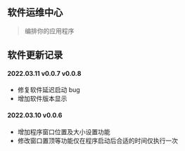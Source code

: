 ## 软件运维中心

> 编排你的应用程序

## 软件更新记录

#### 2022.03.11 v0.0.7 v0.0.8

-   修复软件延迟启动 bug
-   增加软件版本显示

#### 2022.03.10 v0.0.6

-   增加程序窗口位置及大小设置功能
-   修改窗口置顶等功能仅在程序启动后合适的时间仅执行一次
